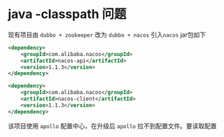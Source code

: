 # java -classpath 问题



现有项目由 `dubbo + zookeeper` 改为 `dubbo + nacos` 引入`nacos` jar包如下

```xml
<dependency>
    <groupId>com.alibaba.nacos</groupId>
    <artifactId>nacos-api</artifactId>
    <version>1.1.3</version>
</dependency>

<dependency>
    <groupId>com.alibaba.nacos</groupId>
    <artifactId>nacos-client</artifactId>
    <version>1.1.3</version>
</dependency>
```



该项目使用 `apollo` 配置中心，在升级后 `apollo` 拉不到配置文件。要读取配置

